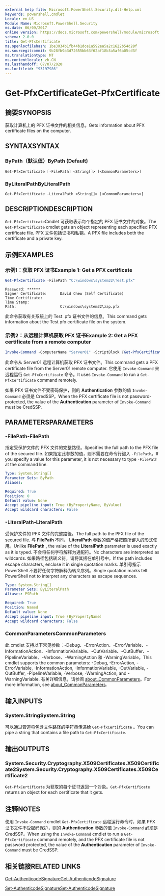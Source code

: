 ```yaml
---
external help file: Microsoft.PowerShell.Security.dll-Help.xml
keywords: powershell,cmdlet
Locale: en-US
Module Name: Microsoft.PowerShell.Security
ms.date: 06/09/2017
online version: https://docs.microsoft.com/powershell/module/microsoft.powershell.security/get-pfxcertificate?view=powershell-5.1&WT.mc_id=ps-gethelp
schema: 2.0.0
title: Get-PfxCertificate
ms.openlocfilehash: 1be3034b1fb44b1dce1a592ea5a2c1622b54d28f
ms.sourcegitcommit: 9b28fb9a3d72655bb63f62af18b3a5af6a05cd3f
ms.translationtype: MT
ms.contentlocale: zh-CN
ms.lasthandoff: 07/07/2020
ms.locfileid: "93197986"
---
```

# <span data-ttu-id="410dc-103">Get-PfxCertificate</span><span class="sxs-lookup"><span data-stu-id="410dc-103">Get-PfxCertificate</span></span>

## <span data-ttu-id="410dc-104">摘要</span><span class="sxs-lookup"><span data-stu-id="410dc-104">SYNOPSIS</span></span>
<span data-ttu-id="410dc-105">获取计算机上的 PFX 证书文件的相关信息。</span><span class="sxs-lookup"><span data-stu-id="410dc-105">Gets information about PFX certificate files on the computer.</span></span>

## <span data-ttu-id="410dc-106">SYNTAX</span><span class="sxs-lookup"><span data-stu-id="410dc-106">SYNTAX</span></span>

### <span data-ttu-id="410dc-107">ByPath（默认值）</span><span class="sxs-lookup"><span data-stu-id="410dc-107">ByPath (Default)</span></span>

```
Get-PfxCertificate [-FilePath] <String[]> [<CommonParameters>]
```

### <span data-ttu-id="410dc-108">ByLiteralPath</span><span class="sxs-lookup"><span data-stu-id="410dc-108">ByLiteralPath</span></span>

```
Get-PfxCertificate -LiteralPath <String[]> [<CommonParameters>]
```

## <span data-ttu-id="410dc-109">DESCRIPTION</span><span class="sxs-lookup"><span data-stu-id="410dc-109">DESCRIPTION</span></span>

<span data-ttu-id="410dc-110">`Get-PfxCertificate`Cmdlet 可获取表示每个指定的 PFX 证书文件的对象。</span><span class="sxs-lookup"><span data-stu-id="410dc-110">The `Get-PfxCertificate` cmdlet gets an object representing each specified PFX certificate file.</span></span>
<span data-ttu-id="410dc-111">PFX 文件包括证书和私钥。</span><span class="sxs-lookup"><span data-stu-id="410dc-111">A PFX file includes both the certificate and a private key.</span></span>

## <span data-ttu-id="410dc-112">示例</span><span class="sxs-lookup"><span data-stu-id="410dc-112">EXAMPLES</span></span>

### <span data-ttu-id="410dc-113">示例1：获取 PFX 证书</span><span class="sxs-lookup"><span data-stu-id="410dc-113">Example 1: Get a PFX certificate</span></span>

```powershell
Get-PfxCertificate -FilePath "C:\windows\system32\Test.pfx"
```

```output
Password: ******
Signer Certificate:      David Chew (Self Certificate)
Time Certificate:
Time Stamp:
Path:                    C:\windows\system32\zap.pfx
```

<span data-ttu-id="410dc-114">此命令获取有关系统上的 Test .pfx 证书文件的信息。</span><span class="sxs-lookup"><span data-stu-id="410dc-114">This command gets information about the Test.pfx certificate file on the system.</span></span>

### <span data-ttu-id="410dc-115">示例2：从远程计算机获取 PFX 证书</span><span class="sxs-lookup"><span data-stu-id="410dc-115">Example 2: Get a PFX certificate from a remote computer</span></span>

```powershell
Invoke-Command -ComputerName "Server01" -ScriptBlock {Get-PfxCertificate -FilePath "C:\Text\TestNoPassword.pfx"} -Authentication CredSSP
```

<span data-ttu-id="410dc-116">此命令从 Server01 远程计算机获取 PFX 证书文件。</span><span class="sxs-lookup"><span data-stu-id="410dc-116">This command gets a PFX certificate file from the Server01 remote computer.</span></span> <span data-ttu-id="410dc-117">它使用 `Invoke-Command` 来远程运行 `Get-PfxCertificate` 命令。</span><span class="sxs-lookup"><span data-stu-id="410dc-117">It uses `Invoke-Command` to run a `Get-PfxCertificate` command remotely.</span></span>

<span data-ttu-id="410dc-118">如果 PFX 证书文件不受密码保护，则的 **Authentication** 参数的值 `Invoke-Command` 必须是 CredSSP。</span><span class="sxs-lookup"><span data-stu-id="410dc-118">When the PFX certificate file is not password-protected, the value of the **Authentication** parameter of `Invoke-Command` must be CredSSP.</span></span>

## <span data-ttu-id="410dc-119">PARAMETERS</span><span class="sxs-lookup"><span data-stu-id="410dc-119">PARAMETERS</span></span>

### <span data-ttu-id="410dc-120">-FilePath</span><span class="sxs-lookup"><span data-stu-id="410dc-120">-FilePath</span></span>

<span data-ttu-id="410dc-121">指定受保护文件的 PFX 文件的完整路径。</span><span class="sxs-lookup"><span data-stu-id="410dc-121">Specifies the full path to the PFX file of the secured file.</span></span> <span data-ttu-id="410dc-122">如果指定此参数的值，则不需要在命令行键入 `-FilePath`。</span><span class="sxs-lookup"><span data-stu-id="410dc-122">If you specify a value for this parameter, it is not necessary to type `-FilePath` at the command line.</span></span>

```yaml
Type: System.String[]
Parameter Sets: ByPath
Aliases:

Required: True
Position: 0
Default value: None
Accept pipeline input: True (ByPropertyName, ByValue)
Accept wildcard characters: False
```

### <span data-ttu-id="410dc-123">-LiteralPath</span><span class="sxs-lookup"><span data-stu-id="410dc-123">-LiteralPath</span></span>

<span data-ttu-id="410dc-124">受保护文件的 PFX 文件的完整路径。</span><span class="sxs-lookup"><span data-stu-id="410dc-124">The full path to the PFX file of the secured file.</span></span> <span data-ttu-id="410dc-125">与 **FilePath** 不同， **LiteralPath** 参数的值严格按照所键入的形式使用。</span><span class="sxs-lookup"><span data-stu-id="410dc-125">Unlike **FilePath** , the value of the **LiteralPath** parameter is used exactly as it is typed.</span></span> <span data-ttu-id="410dc-126">不会将任何字符解释为通配符。</span><span class="sxs-lookup"><span data-stu-id="410dc-126">No characters are interpreted as wildcards.</span></span> <span data-ttu-id="410dc-127">如果路径包括转义符，请将其括在单引号中。</span><span class="sxs-lookup"><span data-stu-id="410dc-127">If the path includes escape characters, enclose it in single quotation marks.</span></span> <span data-ttu-id="410dc-128">单引号指示 PowerShell 不要将任何字符解释为转义序列。</span><span class="sxs-lookup"><span data-stu-id="410dc-128">Single quotation marks tell PowerShell not to interpret any characters as escape sequences.</span></span>

```yaml
Type: System.String[]
Parameter Sets: ByLiteralPath
Aliases: PSPath

Required: True
Position: Named
Default value: None
Accept pipeline input: True (ByPropertyName)
Accept wildcard characters: False
```

### <span data-ttu-id="410dc-129">CommonParameters</span><span class="sxs-lookup"><span data-stu-id="410dc-129">CommonParameters</span></span>

<span data-ttu-id="410dc-130">此 cmdlet 支持以下常见参数：-Debug、-ErrorAction、-ErrorVariable、-InformationAction、-InformationVariable、-OutVariable、-OutBuffer、-PipelineVariable、-Verbose、-WarningAction 和 -WarningVariable。</span><span class="sxs-lookup"><span data-stu-id="410dc-130">This cmdlet supports the common parameters: -Debug, -ErrorAction, -ErrorVariable, -InformationAction, -InformationVariable, -OutVariable, -OutBuffer, -PipelineVariable, -Verbose, -WarningAction, and -WarningVariable.</span></span> <span data-ttu-id="410dc-131">有关详细信息，请参阅 [about_CommonParameters](https://go.microsoft.com/fwlink/?LinkID=113216)。</span><span class="sxs-lookup"><span data-stu-id="410dc-131">For more information, see [about_CommonParameters](https://go.microsoft.com/fwlink/?LinkID=113216).</span></span>

## <span data-ttu-id="410dc-132">输入</span><span class="sxs-lookup"><span data-stu-id="410dc-132">INPUTS</span></span>

### <span data-ttu-id="410dc-133">System.String</span><span class="sxs-lookup"><span data-stu-id="410dc-133">System.String</span></span>

<span data-ttu-id="410dc-134">可以通过管道将包含文件路径的字符串传递给 `Get-PfxCertificate` 。</span><span class="sxs-lookup"><span data-stu-id="410dc-134">You can pipe a string that contains a file path to `Get-PfxCertificate`.</span></span>

## <span data-ttu-id="410dc-135">输出</span><span class="sxs-lookup"><span data-stu-id="410dc-135">OUTPUTS</span></span>

### <span data-ttu-id="410dc-136">System.Security.Cryptography.X509Certificates.X509Certificate2</span><span class="sxs-lookup"><span data-stu-id="410dc-136">System.Security.Cryptography.X509Certificates.X509Certificate2</span></span>

<span data-ttu-id="410dc-137">`Get-PfxCertificate` 为获取的每个证书返回一个对象。</span><span class="sxs-lookup"><span data-stu-id="410dc-137">`Get-PfxCertificate` returns an object for each certificate that it gets.</span></span>

## <span data-ttu-id="410dc-138">注释</span><span class="sxs-lookup"><span data-stu-id="410dc-138">NOTES</span></span>

<span data-ttu-id="410dc-139">使用 `Invoke-Command` cmdlet `Get-PfxCertificate` 远程运行命令时，如果 PFX 证书文件不受密码保护，则的 **Authentication** 参数的值 `Invoke-Command` 必须是 CredSSP。</span><span class="sxs-lookup"><span data-stu-id="410dc-139">When using the `Invoke-Command` cmdlet to run a `Get-PfxCertificate` command remotely, and the PFX certificate file is not password protected, the value of the **Authentication** parameter of `Invoke-Command` must be CredSSP.</span></span>

## <span data-ttu-id="410dc-140">相关链接</span><span class="sxs-lookup"><span data-stu-id="410dc-140">RELATED LINKS</span></span>

[<span data-ttu-id="410dc-141">Get-AuthenticodeSignature</span><span class="sxs-lookup"><span data-stu-id="410dc-141">Get-AuthenticodeSignature</span></span>](Get-AuthenticodeSignature.md)

[<span data-ttu-id="410dc-142">Set-AuthenticodeSignature</span><span class="sxs-lookup"><span data-stu-id="410dc-142">Set-AuthenticodeSignature</span></span>](Set-AuthenticodeSignature.md)
